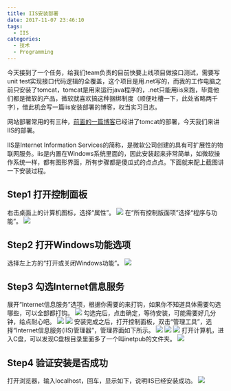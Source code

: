 ```yaml
---
title: IIS安装部署
date: 2017-11-07 23:46:10
tags:
  - IIS
categories:
  - 技术
  - Programming
---
```

今天接到了一个任务，给我们team负责的目前快要上线项目做接口测试，需要写unit test实现接口代码逻辑的全覆盖，这个项目是用.net写的，而我的工作电脑之前只安装了tomcat，tomcat是用来运行java程序的，.net只能用iis来跑，毕竟他们都是微软的产品，微软就喜欢搞这种捆绑制度（顺便吐槽一下，此处省略两千字），借此机会写一篇iis安装部署的博客，权当实习日志。

网站部署常用的有三种，[前面的一篇博客](https://liangmp.github.io/2017/10/24/Tomcat/)已经讲了tomcat的部署，今天我们来讲IIS的部署。

IIS是Internet Information Services的简称，是微软公司创建的具有可扩展性的物联网服务。iis是内置在Windows系统里面的，因此安装起来非常简单，如微软操作系统一样，都有图形界面，所有步骤都是傻瓜式的点点点。下面就来配上截图讲一下安装过程。<!--more-->

## Step1 打开控制面板
右击桌面上的计算机图标，选择“属性”。
![](iisInstall/1.jpg)
在“所有控制版面项”选择“程序与功能”。
![](iisInstall/2.jpg)

## Step2 打开Windows功能选项
选择左上方的“打开或关闭Windows功能”。
![](iisInstall/3.png)

## Step3 勾选Internet信息服务
展开“Internet信息服务”选项，根据你需要的来打钩，如果你不知道具体需要勾选哪些，可以全部都打钩。
![](iisInstall/4.jpg)
勾选完后，点击确定，等待安装，可能需要好几分钟，给点耐心吧。
![](iisInstall/5.png)
![](iisInstall/6.png)
安装完成之后，打开控制面板，双击“管理工具”，选择“Internet信息服务(IIS)管理器”，管理界面如下所示。
![](iisInstall/7.jpg)
![](iisInstall/8.jpg)
![](iisInstall/9.jpg)
打开计算机，进入C盘，可以发现C盘根目录里面多了一个叫inetpub的文件夹。
![](iisInstall/10.jpg)

## Step4 验证安装是否成功
打开浏览器，输入localhost，回车，显示如下，说明IIS已经安装成功。
![](iisInstall/11.png)